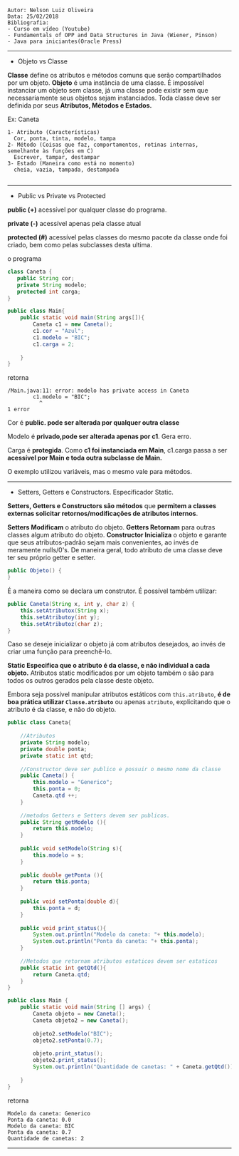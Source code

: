 ```
Autor: Nelson Luiz Oliveira
Data: 25/02/2018
Bibliografia: 
- Curso em vídeo (Youtube)
- Fundamentals of OPP and Data Structures in Java (Wiener, Pinson)
- Java para iniciantes(Oracle Press)
```
_________________________________________________________

* Objeto vs Classe 

**Classe** define os atributos e métodos comuns que serão compartilhados por um objeto. 
**Objeto** é uma instância de uma classe. 
É impossível instanciar um objeto sem classe, já uma classe pode existir sem que necessariamente seus objetos sejam instanciados. 
Toda classe deve ser definida por seus  **Atributos, Métodos e Estados.**  

Ex: Caneta
```
1- Atributo (Características)
  Cor, ponta, tinta, modelo, tampa
2- Método (Coisas que faz, comportamentos, rotinas internas, semelhante às funções em C)
  Escrever, tampar, destampar
3- Estado (Maneira como está no momento)
  cheia, vazia, tampada, destampada
  
```

_________________________________________________________
* Public vs Private vs Protected

**public (+)** acessível por qualquer classe do programa.

**private (-)** acessível apenas pela classe atual

**protected (#)** acessível pelas classes do mesmo pacote da classe onde foi criado, bem como pelas subclasses desta ultima. 


o programa 
```java
class Caneta {
   public String cor;
   private String modelo;
   protected int carga;
}

public class Main{
    public static void main(String args[]){
        Caneta c1 = new Caneta();
        c1.cor = "Azul";
        c1.modelo = "BIC";
        c1.carga = 2;
    
    }
}
```

retorna 

```
/Main.java:11: error: modelo has private access in Caneta
        c1.modelo = "BIC";
          ^
1 error
```

Cor é **public. pode ser alterada por qualquer outra classe**

Modelo é **privado,pode ser alterada apenas por c1**. Gera erro. 

Carga é **protegida**. Como **c1 foi instanciada em Main**, c1.carga passa a ser **acessível por Main e toda outra subclasse de Main.** 

O exemplo utilizou variáveis, mas o mesmo vale para métodos. 
__________________________________________________________

* Setters, Getters e Constructors. Especificador Static.

**Setters, Getters e Constructors são métodos** que **permitem a classes externas solicitar retornos/modificações de atributos internos**.

**Setters Modificam** o atributo do objeto.
**Getters Retornam** para outras classes algum atributo do objeto.
**Constructor Inicializa** o objeto e garante que seus atributos-padrão sejam mais convenientes, ao invés de meramente nulls/0's.
De maneira geral, todo atributo de uma classe deve ter seu próprio getter e setter.
```java
public Objeto() {
}
```
É a maneira como se declara um construtor. É possível também utilizar: 
```java
public Caneta(String x, int y, char z) {
	this.setAtributox(String x);
	this.setAtributoy(int y);
	this.setAtributoz(char z);
}

```
Caso se deseje inicializar o objeto já com atributos desejados, ao invés de criar uma função para preenchê-lo. 

**Static Especifica que o atributo é da classe, e não individual a cada objeto.** Atributos static modificados por um objeto também 
o são para todos os outros gerados pela classe deste objeto. 

Embora seja possível manipular atributos estáticos com ```this.atributo```, **é de boa prática utilizar ```Classe.atributo```** ou apenas
```atributo```, explicitando que o atributo é da classe, e não do objeto. 

```java 
public class Caneta{
    
    //Atributos
    private String modelo;
    private double ponta;
    private static int qtd;
    
    //Constructor deve ser publico e possuir o mesmo nome da classe
    public Caneta() {
        this.modelo = "Generico";
        this.ponta = 0;
        Caneta.qtd ++;
    }
    
    //metodos Getters e Setters devem ser publicos.
    public String getModelo (){
        return this.modelo;
    }
    
    public void setModelo(String s){
        this.modelo = s; 
    }
    
    public double getPonta (){
        return this.ponta;
    }
    
    public void setPonta(double d){
        this.ponta = d;
    }
    
    public void print_status(){
        System.out.println("Modelo da caneta: "+ this.modelo);
        System.out.println("Ponta da caneta: "+ this.ponta);
    }
    
    //Metodos que retornam atributos estaticos devem ser estaticos
    public static int getQtd(){
        return Caneta.qtd;		
    }
}

public class Main {
    public static void main(String [] args) {
        Caneta objeto = new Caneta();
        Caneta objeto2 = new Caneta();
        
        objeto2.setModelo("BIC");
        objeto2.setPonta(0.7);
        
        objeto.print_status();
        objeto2.print_status();
        System.out.println("Quantidade de canetas: " + Caneta.getQtd());
 
    }
}

```

retorna

```
Modelo da caneta: Generico
Ponta da caneta: 0.0
Modelo da caneta: BIC
Ponta da caneta: 0.7
Quantidade de canetas: 2
```
__________________________________________________________

